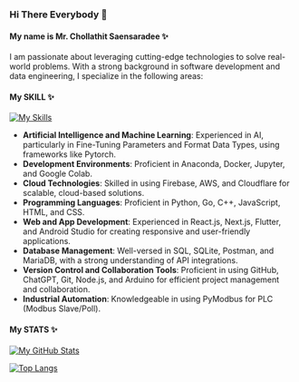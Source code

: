 ### Hi There Everybody 👋
#### My name is Mr. Chollathit Saensaradee ✨

I am passionate about leveraging cutting-edge technologies to solve real-world problems. With a strong background in software development and data engineering, I specialize in the following areas:

#### My SKILL ✨
[![My Skills](https://skillicons.dev/icons?i=js,html,css,git,github,go,py,pytorch,kotlin,java,flutter,bootstrap,cpp,cloudflare,dart,docker,fastapi,firebase,flask,nodejs,php,postman,powershell,react,stackoverflow,tensorflow,vscode,mysql,mongodb,linux,bash,arduino,anaconda)](https://skillicons.dev)

- **Artificial Intelligence and Machine Learning**: Experienced in AI, particularly in Fine-Tuning Parameters and Format Data Types, using frameworks like Pytorch.
- **Development Environments**: Proficient in Anaconda, Docker, Jupyter, and Google Colab.
- **Cloud Technologies**: Skilled in using Firebase, AWS, and Cloudflare for scalable, cloud-based solutions.
- **Programming Languages**: Proficient in Python, Go, C++, JavaScript, HTML, and CSS.
- **Web and App Development**: Experienced in React.js, Next.js, Flutter, and Android Studio for creating responsive and user-friendly applications.
- **Database Management**: Well-versed in SQL, SQLite, Postman, and MariaDB, with a strong understanding of API integrations.
- **Version Control and Collaboration Tools**: Proficient in using GitHub, ChatGPT, Git, Node.js, and Arduino for efficient project management and collaboration.
- **Industrial Automation**: Knowledgeable in using PyModbus for PLC (Modbus Slave/Poll).

#### My STATS ✨
[![My GitHub Stats](https://github-readme-stats.vercel.app/api?username=atttyys&show_icons=true&theme=dark#gh-dark-mode-only)](https://github.com/anuraghazra/github-readme-stats#gh-dark-mode-only)

[![Top Langs](https://github-readme-stats.vercel.app/api/top-langs/?username=atttyys&theme=dark)](https://github.com/anuraghazra/github-readme-stats)
